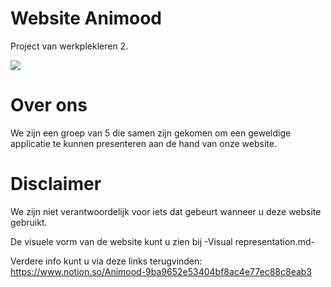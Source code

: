 # Website Animood
Project van werkplekleren 2.

![](https://i.ibb.co/rfCntzP/DEFINITIEF.jpg)

# Over ons
We zijn een groep van 5 die samen zijn gekomen om een geweldige applicatie te kunnen presenteren aan de hand van onze website.


# Disclaimer
We zijn niet verantwoordelijk voor iets dat gebeurt wanneer u deze website gebruikt.

De visuele vorm van de website kunt u zien bij -Visual representation.md-

Verdere info kunt u via deze links terugvinden: https://www.notion.so/Animood-9ba9652e53404bf8ac4e77ec88c8eab3

